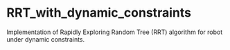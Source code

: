 # RRT_with_dynamic_constraints
Implementation of Rapidly Exploring Random Tree (RRT) algorithm for robot under dynamic constraints.
